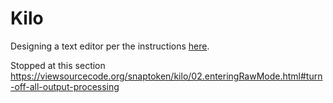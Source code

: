 # Kilo

Designing a text editor per the instructions [here](https://viewsourcecode.org/snaptoken/kilo/01.setup.html).

Stopped at this section https://viewsourcecode.org/snaptoken/kilo/02.enteringRawMode.html#turn-off-all-output-processing
